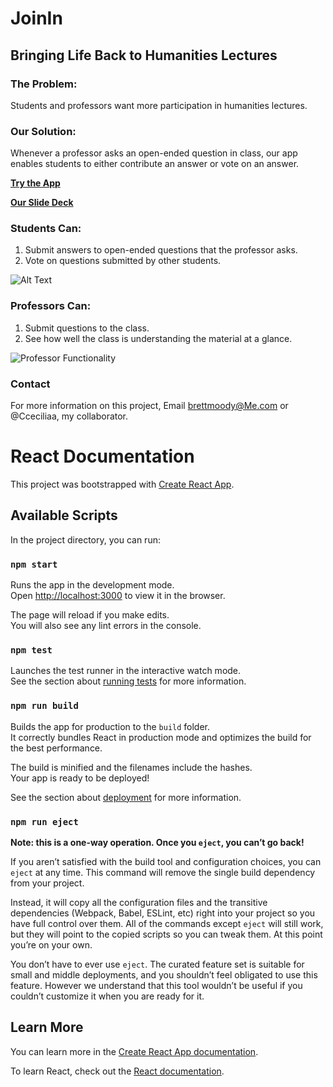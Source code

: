 
# JoinIn

## Bringing Life Back to Humanities Lectures

### The Problem:
Students and professors want more participation in humanities lectures.

### Our Solution:
Whenever a professor asks an open-ended question in class, our app enables students to either contribute an answer or vote on an answer.

__[Try the App](https://fierce-citadel-44960.herokuapp.com/)__

__[Our Slide Deck](https://drive.google.com/file/d/1VFwsmbjl-21zi_p1u8sUTbhtTHKiUKEe/view?usp=sharing)__


### __Students Can:__

1. Submit answers to open-ended questions that the professor asks.
2. Vote on questions submitted by other students.

![Alt Text](https://media.giphy.com/media/hTAUNCiS4q3IClMbRV/giphy.gif)

### __Professors Can:__
1. Submit questions to the class.
2. See how well the class is understanding the material at a glance.

![Professor Functionality](https://media.giphy.com/media/9xv3EaoiiANoxjtCeu/giphy.gif)

###  Contact

For more information on this project, Email brettmoody@Me.com or @Cceciliaa, my collaborator.


# React Documentation

This project was bootstrapped with [Create React App](https://github.com/facebook/create-react-app).

## Available Scripts

In the project directory, you can run:

### `npm start`

Runs the app in the development mode.<br>
Open [http://localhost:3000](http://localhost:3000) to view it in the browser.

The page will reload if you make edits.<br>
You will also see any lint errors in the console.

### `npm test`

Launches the test runner in the interactive watch mode.<br>
See the section about [running tests](https://facebook.github.io/create-react-app/docs/running-tests) for more information.

### `npm run build`

Builds the app for production to the `build` folder.<br>
It correctly bundles React in production mode and optimizes the build for the best performance.

The build is minified and the filenames include the hashes.<br>
Your app is ready to be deployed!

See the section about [deployment](https://facebook.github.io/create-react-app/docs/deployment) for more information.

### `npm run eject`

**Note: this is a one-way operation. Once you `eject`, you can’t go back!**

If you aren’t satisfied with the build tool and configuration choices, you can `eject` at any time. This command will remove the single build dependency from your project.

Instead, it will copy all the configuration files and the transitive dependencies (Webpack, Babel, ESLint, etc) right into your project so you have full control over them. All of the commands except `eject` will still work, but they will point to the copied scripts so you can tweak them. At this point you’re on your own.

You don’t have to ever use `eject`. The curated feature set is suitable for small and middle deployments, and you shouldn’t feel obligated to use this feature. However we understand that this tool wouldn’t be useful if you couldn’t customize it when you are ready for it.

## Learn More

You can learn more in the [Create React App documentation](https://facebook.github.io/create-react-app/docs/getting-started).

To learn React, check out the [React documentation](https://reactjs.org/).
